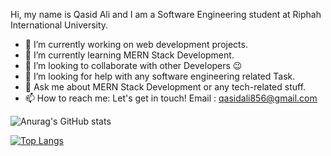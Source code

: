 Hi, my name is Qasid Ali and I am a Software Engineering student at Riphah International University.

- 🔭 I’m currently working on web development projects.
- 🌱 I’m currently learning MERN Stack Development. 
- 👯 I’m looking to collaborate with other Developers 😉
- 🤔 I’m looking for help with any software engineering related Task.
- 💬 Ask me about MERN Stack Development or any tech-related stuff.
- 📫 How to reach me:  Let's get in touch! Email : qasidali856@gmail.com


![Anurag's GitHub stats](https://github-readme-stats.vercel.app/api?username=Qasid-Ali&show_icons=true&theme=radical)

[![Top Langs](https://github-readme-stats.vercel.app/api/top-langs/?username=Qasid-Ali)](https://github.com/anuraghazra/github-readme-stats)
